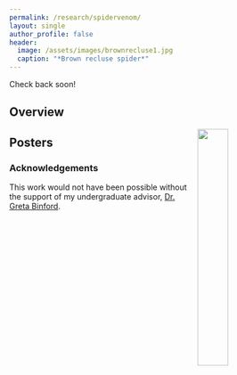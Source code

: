 ```yaml
---
permalink: /research/spidervenom/
layout: single
author_profile: false
header:
  image: /assets/images/brownrecluse1.jpg
  caption: "*Brown recluse spider*"
---
```


Check back soon!

## Overview

<img align="right" width="33%" margin-left="20px" src="/assets/images/aboutme1.jpg">

## Posters

### Acknowledgements

This work would not have been possible without the support of my undergraduate advisor, [Dr. Greta Binford](https://college.lclark.edu/live/profiles/22-greta-binford). 